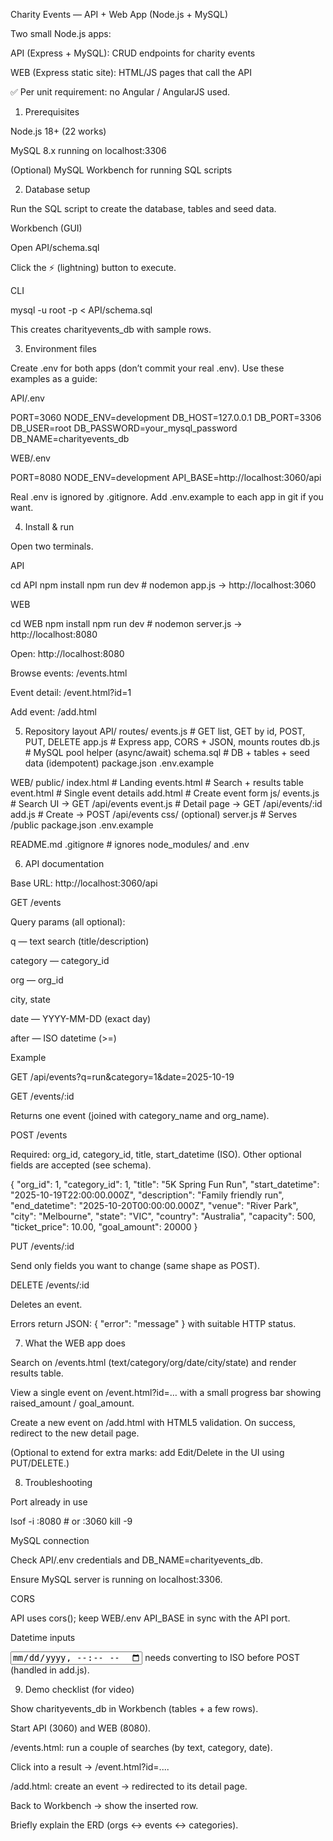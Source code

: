Charity Events — API + Web App (Node.js + MySQL)

Two small Node.js apps:

API (Express + MySQL): CRUD endpoints for charity events

WEB (Express static site): HTML/JS pages that call the API

✅ Per unit requirement: no Angular / AngularJS used.

1) Prerequisites

Node.js 18+ (22 works)

MySQL 8.x running on localhost:3306

(Optional) MySQL Workbench for running SQL scripts

2) Database setup

Run the SQL script to create the database, tables and seed data.

Workbench (GUI)

Open API/schema.sql

Click the ⚡ (lightning) button to execute.

CLI

mysql -u root -p < API/schema.sql


This creates charityevents_db with sample rows.

3) Environment files

Create .env for both apps (don’t commit your real .env).
Use these examples as a guide:

API/.env

PORT=3060
NODE_ENV=development
DB_HOST=127.0.0.1
DB_PORT=3306
DB_USER=root
DB_PASSWORD=your_mysql_password
DB_NAME=charityevents_db


WEB/.env

PORT=8080
NODE_ENV=development
API_BASE=http://localhost:3060/api


Real .env is ignored by .gitignore. Add .env.example to each app in git if you want.

4) Install & run

Open two terminals.

API

cd API
npm install
npm run dev     # nodemon app.js -> http://localhost:3060


WEB

cd WEB
npm install
npm run dev     # nodemon server.js -> http://localhost:8080


Open: http://localhost:8080

Browse events: /events.html

Event detail: /event.html?id=1

Add event: /add.html

5) Repository layout
API/
  routes/
    events.js            # GET list, GET by id, POST, PUT, DELETE
  app.js                 # Express app, CORS + JSON, mounts routes
  db.js                  # MySQL pool helper (async/await)
  schema.sql             # DB + tables + seed data (idempotent)
  package.json
  .env.example

WEB/
  public/
    index.html           # Landing
    events.html          # Search + results table
    event.html           # Single event details
    add.html             # Create event form
    js/
      events.js          # Search UI -> GET /api/events
      event.js           # Detail page -> GET /api/events/:id
      add.js             # Create -> POST /api/events
    css/ (optional)
  server.js              # Serves /public
  package.json
  .env.example

README.md
.gitignore               # ignores node_modules/ and .env

6) API documentation

Base URL: http://localhost:3060/api

GET /events

Query params (all optional):

q — text search (title/description)

category — category_id

org — org_id

city, state

date — YYYY-MM-DD (exact day)

after — ISO datetime (>=)

Example

GET /api/events?q=run&category=1&date=2025-10-19

GET /events/:id

Returns one event (joined with category_name and org_name).

POST /events

Required: org_id, category_id, title, start_datetime (ISO).
Other optional fields are accepted (see schema).

{
  "org_id": 1,
  "category_id": 1,
  "title": "5K Spring Fun Run",
  "start_datetime": "2025-10-19T22:00:00.000Z",
  "description": "Family friendly run",
  "end_datetime": "2025-10-20T00:00:00.000Z",
  "venue": "River Park",
  "city": "Melbourne",
  "state": "VIC",
  "country": "Australia",
  "capacity": 500,
  "ticket_price": 10.00,
  "goal_amount": 20000
}

PUT /events/:id

Send only fields you want to change (same shape as POST).

DELETE /events/:id

Deletes an event.

Errors return JSON: { "error": "message" } with suitable HTTP status.

7) What the WEB app does

Search on /events.html (text/category/org/date/city/state) and render results table.

View a single event on /event.html?id=… with a small progress bar showing raised_amount / goal_amount.

Create a new event on /add.html with HTML5 validation. On success, redirect to the new detail page.

(Optional to extend for extra marks: add Edit/Delete in the UI using PUT/DELETE.)

8) Troubleshooting

Port already in use

lsof -i :8080   # or :3060
kill -9 <PID>


MySQL connection

Check API/.env credentials and DB_NAME=charityevents_db.

Ensure MySQL server is running on localhost:3306.

CORS

API uses cors(); keep WEB/.env API_BASE in sync with the API port.

Datetime inputs

<input type="datetime-local"> needs converting to ISO before POST (handled in add.js).

9) Demo checklist (for video)

Show charityevents_db in Workbench (tables + a few rows).

Start API (3060) and WEB (8080).

/events.html: run a couple of searches (by text, category, date).

Click into a result → /event.html?id=....

/add.html: create an event → redirected to its detail page.

Back to Workbench → show the inserted row.

Briefly explain the ERD (orgs ↔ events ↔ categories).